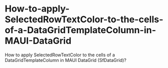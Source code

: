 # How-to-apply-SelectedRowTextColor-to-the-cells-of-a-DataGridTemplateColumn-in-MAUI-DataGrid
How to apply SelectedRowTextColor to the cells of a DataGridTemplateColumn in MAUI DataGrid (SfDataGrid)?
